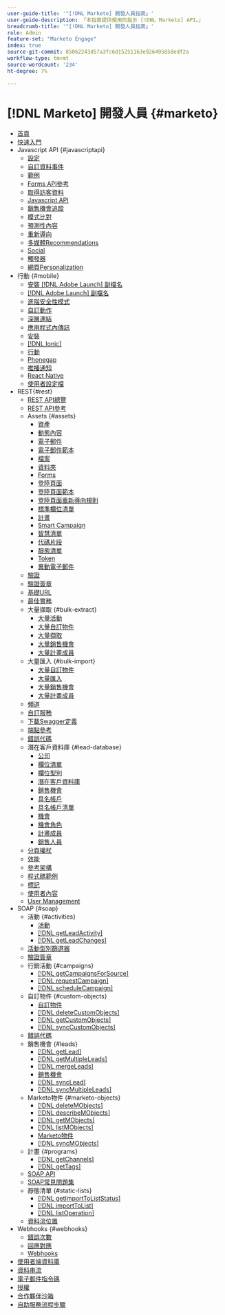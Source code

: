 ```yaml
---
user-guide-title: '"[!DNL Marketo] 開發人員指南」'
user-guide-description: 「本指南提供使用的指示 [!DNL Marketo] API。」
breadcrumb-title: '"[!DNL Marketo] 開發人員指南」'
role: Admin
feature-set: "Marketo Engage"
index: true
source-git-commit: 85062243d57a3fc6d15251163e926495858edf2a
workflow-type: tm+mt
source-wordcount: '234'
ht-degree: 7%

---
```



# [!DNL Marketo] 開發人員 {#marketo}

- [首頁](home.md)
- [快速入門](getting-started.md)
- Javascript API {#javascriptapi}
   - [設定](javascript-api/configuration.md)
   - [自訂資料事件](javascript-api/custom-data-events.md)
   - [範例](javascript-api/examples.md)
   - [Forms API參考](javascript-api/forms-api-reference.md)
   - [取得訪客資料](javascript-api/get-visitor-data.md)
   - [Javascript API](javascript-api/javascript-api.md)
   - [銷售機會追蹤](javascript-api/lead-tracking.md)
   - [模式比對](javascript-api/pattern-match.md)
   - [預測性內容](javascript-api/predictive-content.md)
   - [重新導向](javascript-api/redirect.md)
   - [多媒體Recommendations](javascript-api/rich-media-recommendation.md)
   - [Social](javascript-api/social.md)
   - [觸發器](javascript-api/triggers.md)
   - [網頁Personalization](javascript-api/web-personalization.md)
- 行動 {#mobile}
   - [安裝 [!DNL Adobe Launch] 副檔名](mobile/adobe-launch-extension-installation.md)
   - [[!DNL Adobe Launch] 副檔名](mobile/adobe-launch-extension.md)
   - [進階安全性模式](mobile/advanced-security-access-mode.md)
   - [自訂動作](mobile/custom-actions.md)
   - [深層連結](mobile/enabling-deep-links-in-your-app.md)
   - [應用程式內傳訊](mobile/in-app-messages.md)
   - [安裝](mobile/installation.md)
   - [[!DNL Ionic]](mobile/ionic.md)
   - [行動](mobile/mobile.md)
   - [Phonegap](mobile/phonegap.md)
   - [推播通知](mobile/push-notifications.md)
   - [React Native](mobile/react-native.md)
   - [使用者設定檔](mobile/user-profiles.md)
- REST{#rest}
   - [REST API總覽](rest-api/rest-api.md)
   - [REST API參考](https://developer.adobe.com/marketo-apis/)
   - Assets {#assets}
      - [資產](rest-api/assets.md)
      - [動態內容](rest-api/dynamic-content.md)
      - [電子郵件](rest-api/emails.md)
      - [電子郵件範本](rest-api/email-templates.md)
      - [檔案](rest-api/files.md)
      - [資料夾](rest-api/folders.md)
      - [Forms](rest-api/forms.md)
      - [登陸頁面](rest-api/landing-pages.md)
      - [登陸頁面範本](rest-api/landing-page-templates.md)
      - [登陸頁面重新導向規則](rest-api/landing-page-redirect-rules.md)
      - [標準欄位清單](rest-api/list-of-standard-fields.md)
      - [計畫](rest-api/programs.md)
      - [Smart Campaign](rest-api/smart-campaigns.md)
      - [智慧清單](rest-api/smart-lists.md)
      - [代碼片段](rest-api/snippets.md)
      - [靜態清單](rest-api/static-lists.md)
      - [Token](rest-api/tokens.md)
      - [異動電子郵件](rest-api/transactional-email.md)
   - [驗證](rest-api/authentication.md)
   - [驗證簽章](rest-api/authentication-signature.md)
   - [基礎URL](rest-api/base-url.md)
   - [最佳實務](rest-api/marketo-integration-best-practices.md)
   - 大量擷取 {#bulk-extract}
      - [大量活動](rest-api/bulk-activity-extract.md)
      - [大量自訂物件](rest-api/bulk-custom-object-extract.md)
      - [大量擷取](rest-api/bulk-extract.md)
      - [大量銷售機會](rest-api/bulk-lead-extract.md)
      - [大量計畫成員](rest-api/bulk-program-member-extract.md)
   - 大量匯入 {#bulk-import}
      - [大量自訂物件](rest-api/bulk-custom-object-import.md)
      - [大量匯入](rest-api/bulk-import.md)
      - [大量銷售機會](rest-api/bulk-lead-import.md)
      - [大量計畫成員](rest-api/bulk-program-member-import.md)
   - [頻道](rest-api/channels.md)
   - [自訂服務](rest-api/custom-services.md)
   - [下載Swagger定義](rest-api/swagger.md)
   - [端點參考](rest-api/endpoint-reference.md)
   - [錯誤代碼](rest-api/error-codes.md)
   - 潛在客戶資料庫 {#lead-database}
      - [公司](rest-api/companies.md)
      - [欄位清單](rest-api/fields.md)
      - [欄位型別](rest-api/field-types.md)
      - [潛在客戶資料庫](rest-api/lead-database.md)
      - [銷售機會](rest-api/leads.md)
      - [具名帳戶](rest-api/named-accounts.md)
      - [具名帳戶清單](rest-api/named-account-lists.md)
      - [機會](rest-api/opportunities.md)
      - [機會角色](rest-api/opportunity-roles.md)
      - [計畫成員](rest-api/program-members.md)
      - [銷售人員](rest-api/sales-persons.md)
   - [分頁權杖](rest-api/paging-tokens.md)
   - [效能](rest-api/performance.md)
   - [參考架構](rest-api/reference-architectures.md)
   - [程式碼範例](https://github.com/Marketo/REST-Sample-Code)
   - [標記](rest-api/tags.md)
   - [使用者內容](rest-api/user-context.md)
   - [User Management](rest-api/user-management.md)
- SOAP {#soap}
   - 活動 {#activities}
      - [活動](soap-api/activities.md)
      - [[!DNL getLeadActivity]](soap-api/getleadactivity.md)
      - [[!DNL getLeadChanges]](soap-api/getleadchanges.md)
   - [活動型別篩選器](soap-api/activity-type-filters.md)
   - [驗證簽章](soap-api/authentication-signature.md)
   - 行銷活動 {#campaigns}
      - [[!DNL getCampaignsForSource]](soap-api/getcampaignsforsource.md)
      - [[!DNL requestCampaign]](soap-api/requestcampaign.md)
      - [[!DNL scheduleCampaign]](soap-api/schedulecampaign.md)
   - 自訂物件 {#custom-objects}
      - [自訂物件](soap-api/custom-objects.md)
      - [[!DNL deleteCustomObjects]](soap-api/deletecustomobjects.md)
      - [[!DNL getCustomObjects]](soap-api/getcustomobjects.md)
      - [[!DNL syncCustomObjects]](soap-api/synccustomobjects.md)
   - [錯誤代碼](soap-api/error-codes.md)
   - 銷售機會 {#leads}
      - [[!DNL getLead]](soap-api/getlead.md)
      - [[!DNL getMultipleLeads]](soap-api/getmultipleleads.md)
      - [[!DNL mergeLeads]](soap-api/mergeleads.md)
      - [銷售機會](soap-api/leads.md)
      - [[!DNL syncLead]](soap-api/synclead.md)
      - [[!DNL syncMultipleLeads]](soap-api/syncmultipleleads.md)
   - Marketo物件 {#marketo-objects}
      - [[!DNL deleteMObjects]](soap-api/deletemobjects.md)
      - [[!DNL describeMObjects]](soap-api/describemobject.md)
      - [[!DNL getMObjects]](soap-api/getmobjects.md)
      - [[!DNL listMObjects]](soap-api/listmobjects.md)
      - [Marketo物件](soap-api/marketo-objects.md)
      - [[!DNL syncMObjects]](soap-api/syncmobjects.md)
   - 計畫 {#programs}
      - [[!DNL getChannels]](soap-api/getchannels.md)
      - [[!DNL getTags]](soap-api/gettags.md)
   - [SOAP API](soap-api/soap-api.md)
   - [SOAP常見問題集](soap-api/soap-faq.md)
   - 靜態清單 {#static-lists}
      - [[!DNL getImportToListStatus]](soap-api/getimporttoliststatus.md)
      - [[!DNL importToList]](soap-api/importtolist.md)
      - [[!DNL listOperation]](soap-api/listoperation.md)
   - [資料流位置](soap-api/stream-position.md)
- Webhooks {#webhooks}
   - [錯誤次數](webhooks/errors.md)
   - [回應對應](webhooks/response-mappings.md)
   - [Webhooks](webhooks/webhooks.md)
- [使用者端資料庫](https://github.com/Marketo/Community-Supported-Client-Libraries)
- [資料串流](data-streams.md)
- [電子郵件指令碼](email-scripting.md)
- [授權](api-license.md)
- [合作夥伴沙箱](partner-sandbox.md)
- [自助服務流程步驟](self-service-flow-steps.md)
